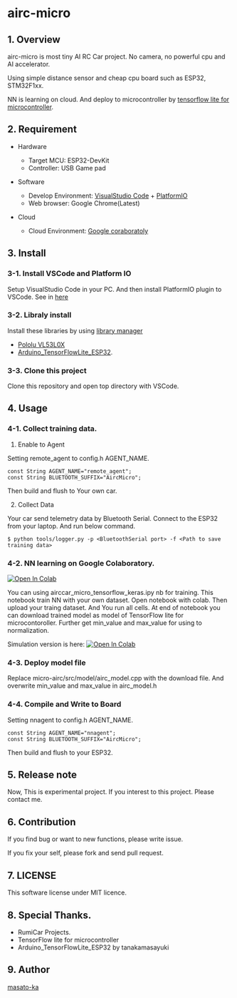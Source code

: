 # airc-micro

## 1. Overview

airc-micro is most tiny AI RC Car project. No camera, no powerful cpu and AI accelerator.

Using simple distance sensor and cheap cpu board such as ESP32, STM32F1xx.

NN is learning on cloud. And deploy to microcontroller by [tensorflow lite for microcontroller](https://www.tensorflow.org/lite/microcontrollers).

## 2. Requirement

* Hardware
    * Target MCU: ESP32-DevKit
    * Controller: USB Game pad

* Software
    * Develop Environment: [VisualStudio Code](https://azure.microsoft.com/ja-jp/products/visual-studio-code/) + [PlatformIO](https://platformio.org/)
    * Web browser: Google Chrome(Latest)

* Cloud
    * Cloud Environment: [Google coraboratoly](https://colab.research.google.com/notebooks/welcome.ipynb)



## 3. Install

### 3-1. Install VSCode and Platform IO

Setup VisualStudio Code in your PC. And then install PlatformIO plugin to VSCode.
See in [here](https://platformio.org/install/ide?install=vscode)

### 3-2. Libraly install

Install these libraries by using [library manager](https://docs.platformio.org/en/latest/librarymanager/)

* [Pololu VL53L0X](https://github.com/pololu/vl53l0x-arduino?utm_source=platformio&utm_medium=piohome)
* [Arduino_TensorFlowLite_ESP32](https://github.com/tanakamasayuki/Arduino_TensorFlowLite_ESP32).

### 3-3. Clone this project

Clone this repository and open top directory with VSCode.

## 4. Usage


### 4-1. Collect training data.

1. Enable to Agent

Setting remote_agent to config.h AGENT_NAME.

```
const String AGENT_NAME="remote_agent";
const String BLUETOOTH_SUFFIX="AircMicro";
```

Then build and flush to Your own car.

2. Collect Data

Your car send telemetry data by  Bluetooth Serial. Connect to the ESP32 from your laptop. And run below command.

```
$ python tools/logger.py -p <BluetoothSerial port> -f <Path to save training data>
```

### 4-2. NN learning on Google Colaboratory.

[![Open In Colab](https://colab.research.google.com/assets/colab-badge.svg)](http://colab.research.google.com/github/masato-ka/micro-airc/blob/master/tools/airccar_micro_tensorflow_keras.ipynb)

You can using airccar_micro_tensorflow_keras.ipy nb for training. This notebook train NN with your own dataset. Open notebook with colab. Then upload your traing dataset. And You run all cells. At end of notebook you can download trained model as model of TensorFlow lite for microcontoroller.  Further get min_value and max_value for using to normalization.

Simulation version is here:
[![Open In Colab](https://colab.research.google.com/assets/colab-badge.svg)](http://colab.research.google.com/github/masato-ka/micro-airc/blob/master/tools/simple_airccar_simulation_tensorflow_keras.ipynb)

### 4-3. Deploy model file

Replace micro-airc/src/model/airc_model.cpp with the download file. And overwrite min_value and max_value in airc_model.h

### 4-4. Compile and Write to Board

Setting nnagent to config.h AGENT_NAME.

```
const String AGENT_NAME="nnagent";
const String BLUETOOTH_SUFFIX="AircMicro";
```
Then build and flush to your ESP32.

## 5. Release note

Now, This is experimental project. If you interest to this project. Please contact me.

## 6. Contribution

If you find bug or want to new functions, please write issue.

If you fix your self, please fork and send pull request.

## 7. LICENSE

This software license under MIT licence.

## 8. Special Thanks.

* RumiCar Projects.
* TensorFlow lite for microcontroller
* Arduino_TensorFlowLite_ESP32 by tanakamasayuki

## 9. Author 

[masato-ka](https://github.com/masato-ka/airc-rl-agent)